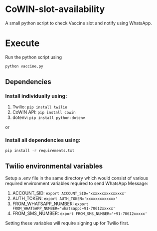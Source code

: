 # CoWIN-slot-availability 

A small python script to check Vaccine slot and notify using WhatsApp.

# Execute

Run the python script using

```python
python vaccine.py
```

## Dependencies

### Install individually using:

1. Twilio:    ```pip install twilio ```
2. CoWIN API:  ```pip install cowin ```
3. dotenv:  ```pip install python-dotenv ```

or

### Install all dependencies using:

```python
pip install -r requirements.txt
```


## Twilio environmental variables

Setup a .env file in the same directory which would consist of various required environment variables required to send WhatsApp Message:

1. ACCOUNT_SID: ``` export ACCOUNT_SID='xxxxxxxxxxxxxxx' ```
2. AUTH_TOKEN: ``` export AUTH_TOKEN='xxxxxxxxxxxxx' ```
3. FROM_WHATSAPP_NUMBER: ``` export FROM_WHATSAPP_NUMBER='whatsapp:+91-70612xxxxx' ```
4. FROM_SMS_NUMBER: ``` export FROM_SMS_NUMBER='+91-70612xxxxx' ```


Setting these variables will require signing up for Twilio first.


